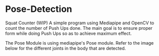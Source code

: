 # Pose-Detection
 Squat Counter (WIP)
A simple program using Mediapipe and OpenCV to count the number of Push Ups done. The main goal is to ensure proper form while doing Push Ups so as to achieve maximum effect.

The Pose Module is using mediapipe's Pose module. Refer to the image below for the different joints in the body that are detected.
